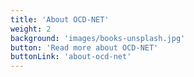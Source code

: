 ```yaml
---
title: 'About OCD-NET'
weight: 2
background: 'images/books-unsplash.jpg'
button: 'Read more about OCD-NET'
buttonLink: 'about-ocd-net'
---
```


